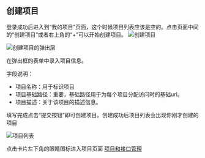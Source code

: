 ## 创建项目
登录成功后进入到“我的项目”页面，这个时候项目列表应该是空的。点击页面中间的“创建项目”或者右上角的“+”可以开始创建项目。
![创建项目](http://fastmock.cn-bj.ufileos.com/fastmock-new-project.jpg) 
 
![创建项目的弹出层](http://fastmock.cn-bj.ufileos.com/fastmock-new-project-modal.jpg)

在弹出框的表单中录入项目信息。

字段说明：
  - 项目名称：用于标识项目
  - 项目基础路径：重要，基础路径用于为每个项目分配访问时的基础url。
  - 项目描述：关于该项目的描述信息。

填写完成点击“提交按钮”即可创建项目。创建成功后项目列表会出现你刚才创建的项目

![项目列表](http://fastmock.cn-bj.ufileos.com/fastmock-projects.jpg)

点击卡片左下角的眼睛图标进入项目页面 [项目和接口管理](projectdetail.md)